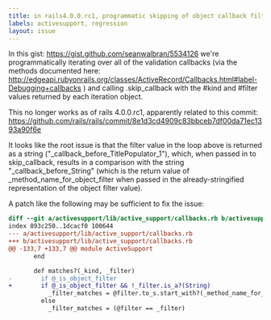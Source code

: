 ```yaml
---
title: in rails4.0.0.rc1, programmatic skipping of object callback filters no longer works
labels: activesupport, regression
layout: issue
---
```


In this gist: https://gist.github.com/seanwalbran/5534126
we're programmatically iterating over all of the validation callbacks 
(via the methods documented here: http://edgeapi.rubyonrails.org/classes/ActiveRecord/Callbacks.html#label-Debugging+callbacks ) 
and calling .skip_callback with the #kind and #filter values returned by each iteration object.

This no longer works as of rails 4.0.0.rc1, apparently related to this commit: https://github.com/rails/rails/commit/8e1d3cd4909c83bbceb7df00da71ec1393a90f6e

It looks like the root issue is that the filter value in the loop above is returned as a string ("_callback_before_TitlePopulator_1"), which, when passed in to skip_callback, results in a comparison with the string "_callback_before_String" (which is the return value of _method_name_for_object_filter when passed in the already-stringified representation of the object filter value).  

A patch like the following may be sufficient to fix the issue:

``` diff
diff --git a/activesupport/lib/active_support/callbacks.rb b/activesupport/lib/active_support/callbacks.rb
index 893c250..1dcacf0 100644
--- a/activesupport/lib/active_support/callbacks.rb
+++ b/activesupport/lib/active_support/callbacks.rb
@@ -133,7 +133,7 @@ module ActiveSupport
       end

       def matches?(_kind, _filter)
-        if @_is_object_filter
+        if @_is_object_filter && !_filter.is_a?(String)
           _filter_matches = @filter.to_s.start_with?(_method_name_for_object_filter(_kind, _filter, false))
         else
           _filter_matches = (@filter == _filter)
```

